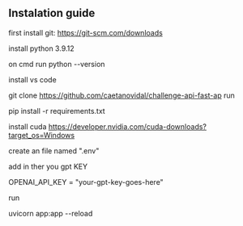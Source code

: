 ## Instalation guide

first install git: https://git-scm.com/downloads

install python 3.9.12

on cmd run python --version

install vs code

git clone https://github.com/caetanovidal/challenge-api-fast-ap
run
 
pip install -r requirements.txt

install cuda  https://developer.nvidia.com/cuda-downloads?target_os=Windows

create an file named ".env"

add in ther you gpt KEY

OPENAI_API_KEY = "your-gpt-key-goes-here"



run 

uvicorn app:app --reload 